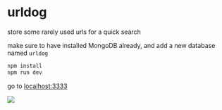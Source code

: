# urldog

store some rarely used urls for a quick search

make sure to have installed MongoDB already, and add a new database named `urldog`

```bash
npm install
npm run dev
```

go to <localhost:3333>

![](https://ws3.sinaimg.cn/large/006tNc79gy1fqrg8ocir3j30vr0fjgny.jpg)